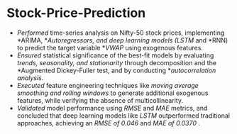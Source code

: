 # Stock-Price-Prediction
- *Performed* time-series analysis on Nifty-50 stock prices, implementing *ARIMA, **Autoregressors, and deep learning models (LSTM* and *RNN) to predict the target variable **VWAP* using exogenous features.
- *Ensured* statistical significance of the best-fit models by evaluating *trends, seasonality, and stationarity* through decomposition and the *Augmented Dickey-Fuller test, and by conducting **autocorrelation analysis*.
- *Executed* feature engineering techniques like *moving average smoothing and rolling windows* to generate additional exogenous features, while verifying the absence of multicollinearity.
- *Validated* model performance using *RMSE* and *MAE* metrics, and concluded that deep learning models like *LSTM* outperformed traditional approaches, achieving an *RMSE of 0.046* and *MAE of 0.0370* .
